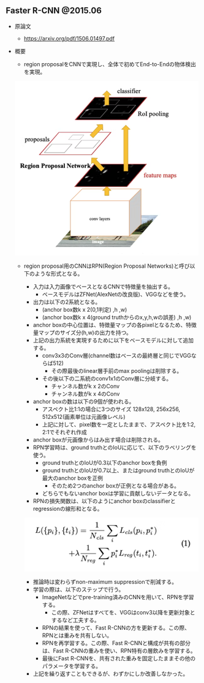 ## Faster R-CNN @2015.06

- 原論文
  - https://arxiv.org/pdf/1506.01497.pdf

- 概要
  - region proposalをCNNで実現し、全体で初めてEnd-to-Endの物体検出を実現。

  ![](./img/cv_history_003_object_detection_faster_r_cnn_architecture.png)

  - region proposal用のCNNはRPN(Region Proposal Networks)と呼び以下のような形式となる。
    - 入力は入力画像でベースとなるCNNで特徴量を抽出する。
      - ベースモデルはZFNet(AlexNetの改良版)、VGGなどを使う。
    - 出力は以下の2系統となる。
      - (anchor box数k x 2(0,1判定) ,h ,w)
      - (anchor box数k x 4(ground truthからのx,y,h,wの誤差) ,h ,w)
    - anchor boxの中心位置は、特徴量マップの各pixelとなるため、特徴量マップのサイズ分(h,w)の出力を持つ。
    - 上記の出力系統を実現するために以下をベースモデルに対して追加する。
      - conv3x3のConv層(channel数はベースの最終層と同じでVGGならば512)
        - その際最後のlinear層手前のmax poolingは削除する。
      - その後以下の二系統のconv1x1のConv層に分岐する。
        - チャンネル数がk x 2のConv
        - チャンネル数がk x 4のConv
    - anchor boxの数は以下の9個が使われる。
      - アスペクト比1:1の場合に3つのサイズ 128x128, 256x256, 512x512(画素単位は元画像レベル)
      - 上記に対して、pixel数を一定としたままで、アスペクト比を1:2, 2:1でそれぞれ作成
    - anchor boxが元画像からはみ出す場合は削除される。
    - RPN学習時は、ground truthとのIoUに応じて、以下のラベリングを使う。
      - ground truthとのIoUが0.3以下のanchor boxを負例
      - ground truthとのIoUが0.7以上、またはground truthとのIoUが最大のanchor boxを正例
        - そのため2つのanchor boxが正例となる場合がある。
      - どちらでもないanchor boxは学習に貢献しないデータとなる。
    - RPNの損失関数は、以下のようにanchor boxのclassifierとregressionの線形和となる。

    ![](./img/cv_history_003_object_detection_faster_r_cnn_loss_function_for_RPN.png)

    - 推論時は変わらずnon-maximum suppressionで削減する。
    - 学習の際は、以下のステップで行う。
      - ImageNetなどでpre-training済みのCNNを用いて、RPNを学習する。
        - この際、ZFNetはすべてを、VGGはconv3以降を更新対象とするなど工夫する。
      - RPNの結果を使って、Fast R-CNNの方を更新する。この際、RPNとは重みを共有しない。
      - RPNを再学習する。この際、Fast R-CNNと構成が共有の部分は、Fast R-CNNの重みを使い、RPN特有の層飲みを学習する。
      - 最後にFast R-CNNを、共有された重みを固定したままその他のパラメータを学習する。
    - 上記を繰り返すこともできるが、わずかにしか改善しなかった。